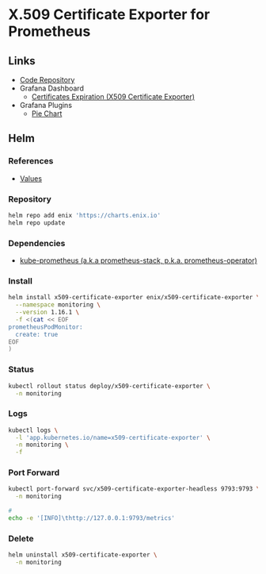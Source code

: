 # X.509 Certificate Exporter for Prometheus

## Links

- [Code Repository](https://github.com/enix/x509-certificate-exporter)
- Grafana Dashboard
  - [Certificates Expiration (X509 Certificate Exporter)](https://grafana.com/grafana/dashboards/13922)
- Grafana Plugins
  - [Pie Chart](https://grafana.com/grafana/plugins/grafana-piechart-panel/)

## Helm

### References

- [Values](https://github.com/enix/helm-charts/tree/master/charts/x509-certificate-exporter#values)

### Repository

```sh
helm repo add enix 'https://charts.enix.io'
helm repo update
```

### Dependencies

- [kube-prometheus (a.k.a prometheus-stack, p.k.a. prometheus-operator)](/prometheus/prometheus-stack.md)

### Install

```sh
helm install x509-certificate-exporter enix/x509-certificate-exporter \
  --namespace monitoring \
  --version 1.16.1 \
  -f <(cat << EOF
prometheusPodMonitor:
  create: true
EOF
)
```

### Status

```sh
kubectl rollout status deploy/x509-certificate-exporter \
  -n monitoring
```

### Logs

```sh
kubectl logs \
  -l 'app.kubernetes.io/name=x509-certificate-exporter' \
  -n monitoring \
  -f
```

### Port Forward

```sh
kubectl port-forward svc/x509-certificate-exporter-headless 9793:9793 \
  -n monitoring

#
echo -e '[INFO]\thttp://127.0.0.1:9793/metrics'
```

### Delete

```sh
helm uninstall x509-certificate-exporter \
  -n monitoring
```
